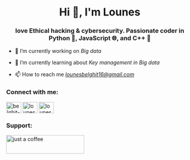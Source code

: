 <h1 align="center">Hi 👋, I'm Lounes</h1>
<h3 align="center">love Ethical hacking & cybersecurity. Passionate coder in Python 🐍, JavaScript 🌐, and C++ 🧮</h3>

- 🔭 I’m currently working on *Big data*

- 🌱 I’m currently learning about *Key management in Big data*

- 📫 How to reach me *lounesbelghit16@gmail.com*

<h3 align="left">Connect with me:</h3>
<p align="left">
<a href="https://www.linkedin.com/in/belghit-lounes-138955297/" target="blank"><img align="center" src="https://raw.githubusercontent.com/rahuldkjain/github-profile-readme-generator/master/src/images/icons/Social/linked-in-alt.svg" alt="belghit-lounes-138955297/" height="30" width="40" /></a>
<a href="https://www.facebook.com/lounes.belghit" target="blank"><img align="center" src="https://raw.githubusercontent.com/rahuldkjain/github-profile-readme-generator/master/src/images/icons/Social/facebook.svg" alt="lounes.belghit" height="30" width="40" /></a>
<a href="https://instagram.com/lounesbelghit" target="blank"><img align="center" src="https://raw.githubusercontent.com/rahuldkjain/github-profile-readme-generator/master/src/images/icons/Social/instagram.svg" alt="lounesbelghit" height="30" width="40" /></a>
</p>


<h3 align="left">Support:</h3>
<p><a href="https://www.buymeacoffee.com/just a coffee"> <img align="left" src="https://cdn.buymeacoffee.com/buttons/v2/default-yellow.png" height="50" width="210" alt="just a coffee" /></a></p><br><br>
